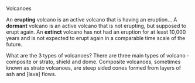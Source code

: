 Volcanoes

An <b>erupting</b> volcano is an active volcano that is having an eruption... A <b>dormant</b> volcano is an active volcano that is not erupting, but supposed to erupt again. An <b>extinct</b> volcano has not had an eruption for at least 10,000 years and is not expected to erupt again in a comparable time scale of the future.

What are the 3 types of volcanoes?
There are three main types of volcano - composite or strato, shield and dome. Composite volcanoes, sometimes known as strato volcanoes, are steep sided cones formed from layers of ash and [lava] flows.
